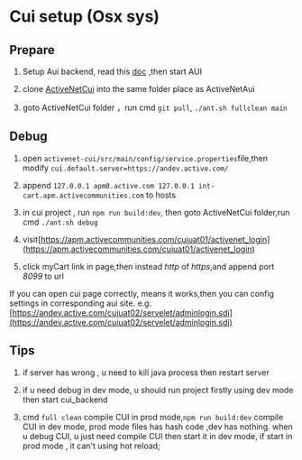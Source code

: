 # Cui setup (Osx sys)

## Prepare

1. Setup Aui backend, read this [doc](./auibackend_setup.md) ,then start AUI

2. clone [ActiveNetCui](git@gitlab.dev.activenetwork.com:ActiveNet/activenet-cui.git) into the same folder place as ActiveNetAui

3. goto ActiveNetCui folder ，run cmd `git pull`, `./ant.sh fullclean main`

## Debug

1. open `activenet-cui/src/main/config/service.properties`file,then modify `cui.default.server=https://andev.active.com/`

2. append `127.0.0.1 apm0.active.com 127.0.0.1 int-cart.apm.activecommunities.com` to hosts

3. in cui project , run `npm run build:dev`, then goto ActiveNetCui folder,run cmd `./ant.sh debug`

4. visit[https://apm.activecommunities.com/cuiuat01/activenet_login](https://apm.activecommunities.com/cuiuat01/activenet_login)

5. click myCart link in page,then instead *http* of *https*,and append port *8099* to url

If you can open cui page correctly, means it works,then you can config settings in corresponding aui site.
e.g.[https://andev.active.com/cuiuat02/servelet/adminlogin.sdi](https://andev.active.com/cuiuat02/servelet/adminlogin.sdi)

## Tips

1. if server has wrong , u need to kill java process then restart server

2. if u need debug in dev mode, u should run project firstly using dev mode then start cui_backend

3. cmd `full clean` compile CUI in prod mode,`npm run build:dev` compile CUI in dev mode, prod mode files has hash code ,dev has nothing. when u debug CUI, u just need compile CUI then start it in dev mode, if start in prod mode , it can't using hot reload;
